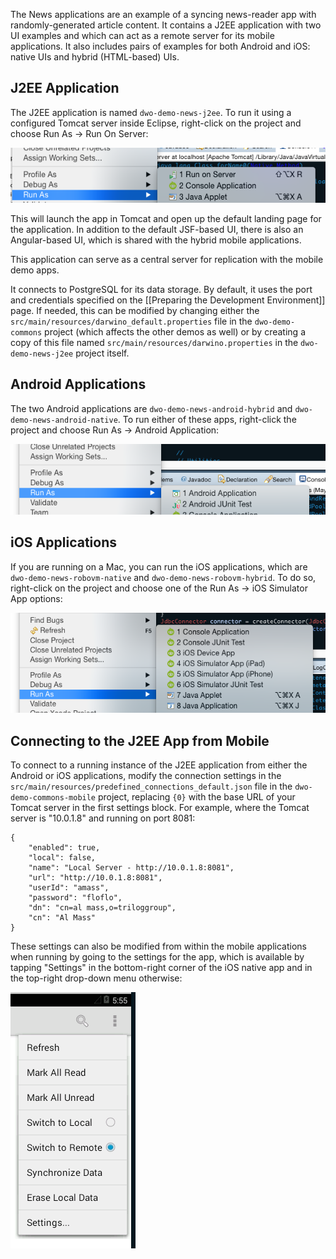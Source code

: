 The News applications are an example of a syncing news-reader app with randomly-generated article content. It contains a J2EE application with two UI examples and which can act as a remote server for its mobile applications. It also includes pairs of examples for both Android and iOS: native UIs and hybrid (HTML-based) UIs.

J2EE Application
-----------------

The J2EE application is named `dwo-demo-news-j2ee`. To run it using a configured Tomcat server inside Eclipse, right-click on the project and choose Run As &rarr; Run On Server:

![](runas-runonserver.png)

This will launch the app in Tomcat and open up the default landing page for the application. In addition to the default JSF-based UI, there is also an Angular-based UI, which is shared with the hybrid mobile applications.

This application can serve as a central server for replication with the mobile demo apps.

It connects to PostgreSQL for its data storage. By default, it uses the port and credentials specified on the [[Preparing the Development Environment]] page. If needed, this can be modified by changing either the `src/main/resources/darwino_default.properties` file in the `dwo-demo-commons` project (which affects the other demos as well) or by creating a copy of this file named `src/main/resources/darwino.properties` in the `dwo-demo-news-j2ee` project itself.

Android Applications
--------------------

The two Android applications are `dwo-demo-news-android-hybrid` and `dwo-demo-news-android-native`. To run either of these apps, right-click the project and choose Run As &rarr; Android Application:

![](runas-android.png)

iOS Applications
----------------

If you are running on a Mac, you can run the iOS applications, which are `dwo-demo-news-robovm-native` and `dwo-demo-news-robovm-hybrid`. To do so, right-click on the project and choose one of the Run As &rarr; iOS Simulator App options:

![](runas-ios.png)


Connecting to the J2EE App from Mobile
--------------------------------------

To connect to a running instance of the J2EE application from either the Android or iOS applications, modify the connection settings in the `src/main/resources/predefined_connections_default.json` file in the `dwo-demo-commons-mobile` project, replacing `{0}` with the base URL of your Tomcat server in the first settings block. For example, where the Tomcat server is "10.0.1.8" and running on port 8081:

    {
        "enabled": true,
        "local": false,
        "name": "Local Server - http://10.0.1.8:8081",
        "url": "http://10.0.1.8:8081",
        "userId": "amass",
        "password": "floflo",
        "dn": "cn=al mass,o=triloggroup",
        "cn": "Al Mass"
    }

These settings can also be modified from within the mobile applications when running by going to the settings for the app, which is available by tapping "Settings" in the bottom-right corner of the iOS native app and in the top-right drop-down menu otherwise:

![](android-settings.png)